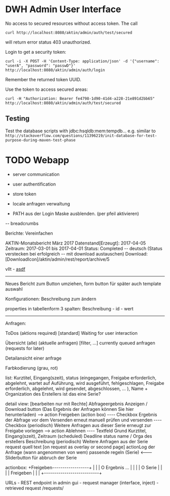 DWH Admin User Interface
========================


No access to secured resources without access token. The call
```
curl http://localhost:8080/aktin/admin/auth/test/secured
```
will return error status 403 unauthorized.

Login to get a security token:
```
curl -i -X POST -H 'Content-Type: application/json' -d '{"username": "userA", "password": "passwD"}' http://localhost:8080/aktin/admin/auth/login
```
Remember the returned token UUID.

Use the token to access secured areas:
```
curl -H "Authorization: Bearer fe4798-1d90-41d4-a228-21e891d2bb65" http://localhost:8080/aktin/admin/auth/test/secured
```


Testing
-------

Test the database scripts with jdbc:hsqldb:mem:tempdb... 
e.g. similar to `http://stackoverflow.com/questions/11396219/init-database-for-test-purpose-during-maven-test-phase`



TODO Webapp
====

- server communication
- user authentification
- store token
- locale anfragen verwaltung


- PATH aus der Login Maske ausblenden. (per pfeil aktivieren)

-- breadcrumbs


Berichte: Vereinfachen

AKTIN-Monatsbericht März 2017 
Datenstand[Erzeugt]: 2017-04-05 
Zeitraum: 2017-03-01 bis 2017-04-01 
Status: Completed  -- deutsch (Status verstecken bei erfolgreich -- mit download austauschen)
Download: [DownloadIcon]/aktin/admin/rest/report/archive/5

vllt - <a download="something.txt" href="link.txt">asdf</a>​​​​​​​​​​​​​​​​​​​​​​​​​​​

---

Neues Bericht zum Button umziehen, form button für später auch template auswahl



Konfigurationen: 
Beschreibung zum ändern 

properties in tabellenform
3 spalten: Beschreibung - id - wert


------

Anfragen: 

ToDos (aktions required) [standard]
Waiting for user interaction

Übersicht (alle) (aktuelle anfragen) [filter, ...]
currently queued anfragen (requests for later)

Detailansicht einer anfrage


Farbkodierung (grau, rot)

list:
Kurztitel,
Eingang(szeit),
status (eingegangen, Freigabe erforderlich, abgelehnt, wartet auf Auführung, wird ausgeführt, fehlgeschlagen, Freigabe erforderlich, abgelehnt, wird gesendet, abgeschlossen, ... ),
Name + Organization des Erstellers
ist das eine Serie? 


detail view: [bearbeiten nur mit Rechte] 
Abfrageergebnis Anzeigen / Download button (Das Ergebnis der Anfragen können Sie hier herunterladen)
--> action Freigeben (action box)
---- Checkbox Ergebnis der Abfrage vor dem Versenden erneut manuell prüfen und versenden
---- Checkbox (periodisch) Weitere Anfragen aus dieser Serie erneugt zur Freigabe vorlegen 
--> action Ablehnen
---- Textfeld Grund
Kurztitel,
Eingang(szeit),
Zeitraum (scheduled)
Deadline
status 
name / Orga des erstellers
Beschreibung
(periodisch) Weitere Anfragen aus der Serie
request quell text [on request as overlay or second page] 
actionLog der Anfrage (wann angenommen von wem)
passende regeln (Serie) <--- Sliderbutton für abbruch der Serie


actionbox: 
+Freigeben------------------+
| 						  	|
| O Ergebnis ...			|
|							|
| O Serie					|
| 						  	|
| Freigeben				  	|
| 						  	|
+---------------------------+



URLs - REST endpoint in admin gui - request manager (interface, inject) - retrieved request 
/requests/


